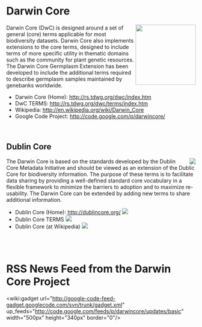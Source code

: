 # Darwin Core #

<img src='http://darwincore-germplasm.googlecode.com/svn/trunk/images/illustrations/darwin.jpg' align='right' border='0' width='160px' />

Darwin Core (DwC) is designed around a set of general (core) terms applicable for most biodiversity datasets. Darwin Core also implements extensions to the core terms, designed to include terms of more specific utility in thematic domains such as the community for plant genetic resources. The Darwin Core Germplasm Extension has been developed to include the additional terms required to describe germplasm samples maintained by genebanks worldwide.

  * Darwin Core (Home): http://rs.tdwg.org/dwc/index.htm
  * DwC TERMS: http://rs.tdwg.org/dwc/terms/index.htm
  * Wikipedia: http://en.wikipedia.org/wiki/Darwin_Core
  * Google Code Project: http://code.google.com/p/darwincore/

<br />

## Dublin Core ##

<img src='http://darwincore-germplasm.googlecode.com/svn/trunk/images/logos/dublin_core.png' align='right' border='0' />


The Darwin Core is based on the standards developed by the Dublin Core Metadata Initiative  and should be viewed as an extension of the Dublic Core for biodiversity information. The purpose of these terms is to facilitate data sharing by providing a well-defined standard core vocabulary in a flexible framework to minimize the barriers to adoption and to maximize re-usability. The Darwin Core can be extended by adding new terms to share additional information.

  * Dublin Core (Home): http://dublincore.org/ [![](http://darwincore-germplasm.googlecode.com/svn/trunk/images/small/link_out.png)](http://dublincore.org/)
  * Dublin Core TERMS [![](http://darwincore-germplasm.googlecode.com/svn/trunk/images/small/link_out.png)](http://dublincore.org/documents/usageguide/elements.shtml)
  * Dublin Core (at Wikipedia) [![](http://darwincore-germplasm.googlecode.com/svn/trunk/images/small/link_out.png)](http://en.wikipedia.org/wiki/Dublin_Core)


<br />
<br />

# RSS News Feed from the Darwin Core Project #

<wiki:gadget url="http://google-code-feed-gadget.googlecode.com/svn/trunk/gadget.xml" up\_feeds="http://code.google.com/feeds/p/darwincore/updates/basic" width="500px" height="340px" border="0"/>